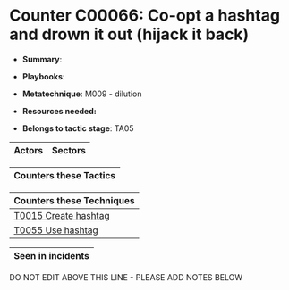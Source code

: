 # Counter C00066: Co-opt a hashtag and drown it out (hijack it back)

* **Summary**: 

* **Playbooks**: 

* **Metatechnique**: M009 - dilution

* **Resources needed:** 

* **Belongs to tactic stage**: TA05


| Actors | Sectors |
| ------ | ------- |



| Counters these Tactics |
| ---------------------- |



| Counters these Techniques |
| ------------------------- |
| [T0015 Create hashtag](../techniques/T0015.md) |
| [T0055 Use hashtag](../techniques/T0055.md) |



| Seen in incidents |
| ----------------- |


DO NOT EDIT ABOVE THIS LINE - PLEASE ADD NOTES BELOW